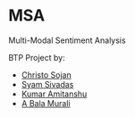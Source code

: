 # MSA

Multi-Modal Sentiment Analysis

BTP Project by:
- [Christo Sojan](https://github.com/christo070)
- [Syam Sivadas](https://github.com/syamsivadas)
- [Kumar Amitanshu](https://github.com/kramitanshu)
- [A Bala Murali](https://github.com/AB-Murali)
